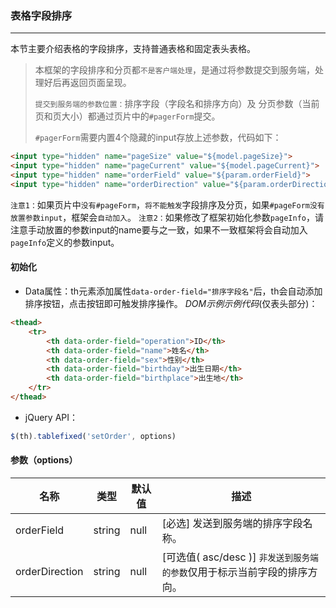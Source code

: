 ### 表格字段排序
***
本节主要介绍表格的字段排序，支持普通表格和固定表头表格。
> 本框架的字段排序和分页都`不是客户端处理`，是通过将参数提交到服务端，处理好后再返回页面呈现。
> 
> `提交到服务端的参数位置：`排序字段（字段名和排序方向）及 分页参数（当前页和页大小）都通过页片中的`#pagerForm`提交。
>
>  `#pagerForm`需要内置4个隐藏的input存放上述参数，代码如下：
  ```html
  <input type="hidden" name="pageSize" value="${model.pageSize}">             <!-- 页大小 -->
  <input type="hidden" name="pageCurrent" value="${model.pageCurrent}">       <!-- 当前页 -->
  <input type="hidden" name="orderField" value="${param.orderField}">         <!-- 排序字段 -->
  <input type="hidden" name="orderDirection" value="${param.orderDirection}"> <!-- 排序方向 -->
  ```
  `注意1：`如果页片中`没有#pageForm`，`将不能触发`字段排序及分页，如果`#pageForm没有放置参数input`，框架会`自动加入`。
  `注意2：`如果修改了框架初始化参数`pageInfo`，请注意手动放置的参数input的name要与之一致，如果不一致框架将会自动加入`pageInfo`定义的参数input。
  
#### 初始化
* Data属性：th元素添加属性`data-order-field="排序字段名"`后，th会自动添加排序按钮，点击按钮即可触发排序操作。
*DOM示例示例代码*(仅表头部分)：
```html
<thead>
    <tr>
        <th data-order-field="operation">ID</th>
        <th data-order-field="name">姓名</th>
        <th data-order-field="sex">性别</th>
        <th data-order-field="birthday">出生日期</th>
        <th data-order-field="birthplace">出生地</th>
    </tr>
</thead>
```
* jQuery API：
```js
$(th).tablefixed('setOrder', options)
```

#### 参数（options）

| 名称 | 类型 | 默认值 | 描述 |
| -- | -- | -- | -- |
| orderField | string | null | [必选] 发送到服务端的排序字段名称。 |
| orderDirection | string | null | [可选值( asc/desc )] `非发送到服务端的参数`仅用于标示当前字段的排序方向。 |


